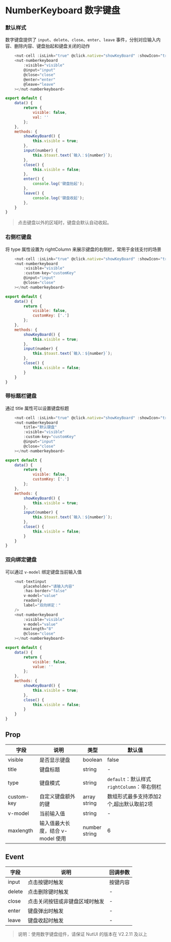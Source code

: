 # NumberKeyboard 数字键盘

### 默认样式

数字键盘提供了 `input`、`delete`、`close`、`enter`、`leave` 事件，分别对应输入内容、删除内容、键盘抬起和键盘关闭的动作


```javascript
    <nut-cell :isLink="true" @click.native="showKeyBoard" :showIcon="true" title="默认键盘"></nut-cell>
    <nut-numberkeyboard
        :visible="visible"
        @input="input"
        @close="close"
        @enter="enter"
        @leave="leave"
    ></nut-numberkeyboard>
```

```javascript
export default {
    data() {
        return {
            visible: false,
            val: ''
        };
    },
    methods: {
        showKeyBoard() {
            this.visible = true;
        },
        input(number) {
            this.$toast.text(`输入：${number}`);
        },
        close() {
            this.visible = false;
        },
        enter() {
            console.log('键盘抬起');
        },
        leave() {
            console.log('键盘收起');
        },
    }
}
```
> 点击键盘以外的区域时，键盘会默认自动收起。


### 右侧栏键盘

将 type 属性设置为 rightColumn 来展示键盘的右侧栏，常用于金钱支付的场景

```javascript
    <nut-cell :isLink="true" @click.native="showKeyBoard" :showIcon="true" title="带右侧栏键盘"></nut-cell>
    <nut-numberkeyboard
        :visible="visible"
        :custom-key="customKey"
        @input="input"
        @close="close"
    ></nut-numberkeyboard>
```

```javascript
export default {
    data() {
        return {
            visible: false,
            customKey: ['.']
        };
    },
    methods: {
        showKeyBoard() {
            this.visible = true;
        },
        input(number) {
            this.$toast.text(`输入：${number}`);
        },
        close() {
            this.visible = false;
        }
    }
}
```


### 带标题栏键盘

通过 title 属性可以设置键盘标题

```javascript
    <nut-cell :isLink="true" @click.native="showKeyBoard" :showIcon="true" title="带标题栏键盘"></nut-cell>
    <nut-numberkeyboard 
        title="默认键盘" 
        :visible="visible"
        :custom-key="customKey"
        @input="input"
        @close="close"
    ></nut-numberkeyboard>
```

```javascript
export default {
    data() {
        return {
            visible: false,
            customKey: ['.']
        };
    },
    methods: {
        showKeyBoard() {
            this.visible = true;
        },
        input(number) {
            this.$toast.text(`输入：${number}`);
        },
        close() {
            this.visible = false;
        }
    }
}
```


### 双向绑定键盘

可以通过 `v-model` 绑定键盘当前输入值

```javascript
    <nut-textinput 
        placeholder="请输入内容"
        :has-border="false"
        v-model="value" 
        readonly 
        label="双向绑定：" 
    />
    <nut-numberkeyboard
        :visible="visible"
        v-model="value"
        maxlength="8"
        @close="close"
    ></nut-numberkeyboard>
```

```javascript
export default {
    data() {
        return {
            visible: false,
            value: ''
        };
    },
    methods: {
        showKeyBoard() {
            this.visible = true;
        },
        close() {
            this.visible = false;
        }
    }
}
```


## Prop

| 字段 | 说明 | 类型 | 默认值
|----- | ----- | ----- | ----- 
| visible | 是否显示键盘 | boolean | false
| title | 键盘标题 | string | - |
| type | 键盘模式  | string | `default`：默认样式<br>`rightColumn`：带右侧栏 |
| custom-key | 自定义键盘额外的键  | array<br>string | 数组形式最多支持添加2个,超出默认取前2项 |
| v-model | 当前输入值 | string | - |
| maxlength  | 输入值最大长度，结合 v-model 使用 | number <br> string| 6 |




## Event

| 字段 | 说明 | 回调参数
|----- | ----- | -----
| input  | 点击按键时触发                 | 按键内容 |
| delete | 点击删除键时触发               | -             |
| close  | 点击关闭按钮或非键盘区域时触发  | -             |
| enter  | 键盘弹出时触发             | -             |
| leave  | 键盘收起时触发             | -             |

> 说明：使用数字键盘组件，请保证 NutUI 的版本在 V2.2.11 及以上